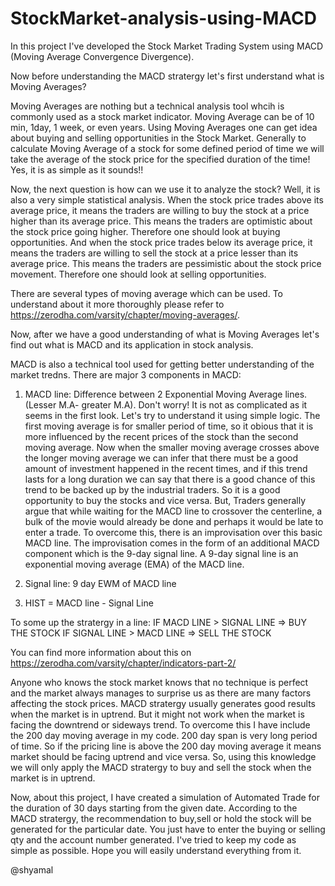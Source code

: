 # StockMarket-analysis-using-MACD

In this project I've developed the Stock Market Trading System using MACD (Moving Average Convergence Divergence).

Now before understanding the MACD stratergy let's first understand what is Moving Averages?

Moving Averages are nothing but a technical analysis tool whcih is commonly used as a stock market indicator. Moving Average can be of 10 min, 1day, 1 week, or even years.
Using Moving Averages one can get idea about buying and selling opportunities in the Stock Market. Generally to calculate Moving Average of a stock for some defined period
of time we will take the average of the stock price for the specified duration of the time! Yes, it is as simple as it sounds!! 

Now, the next question is how can we use it to analyze the stock? Well, it is also a very simple statistical analysis. When the stock price trades above its average price, it means the traders are willing to buy the stock at a price higher than its average price. This means the traders are optimistic about the stock price going higher. Therefore one should look at buying opportunities. And when the stock price trades below its average price, it means the traders are willing to sell the stock at a price lesser than its average price. This means the traders are pessimistic about the stock price movement. Therefore one should look at selling opportunities. 

There are several types of moving average which can be used. To understand about it more thoroughly please refer to https://zerodha.com/varsity/chapter/moving-averages/.

Now, after we have a good understanding of what is Moving Averages let's find out what is MACD and its application in stock analysis.

MACD is also a technical tool used for getting better understanding of the market tredns. There are major 3 components in MACD:
1. MACD line: Difference between 2 Exponential Moving Average lines.(Lesser M.A- greater M.A). Don't worry! It is not as complicated as it seems in the first look. Let's try to understand it using simple logic. The first moving average is for smaller period of time, so it obious that it is more influenced by the recent prices of the stock than the second moving average. Now when the smaller moving average crosses above the longer moving average we can infer that there must be a good amount of investment happened in the recent times, and if this trend lasts for a long duration we can say that there is a good chance of this trend to be backed up by the industrial traders. So it is a good opportunity to buy the stocks and vice versa. 
But, Traders generally argue that while waiting for the MACD line to crossover the centerline, a bulk of the movie would already be done and perhaps it would be late to enter a trade. To overcome this, there is an improvisation over this basic MACD line. The improvisation comes in the form of an additional MACD component which is the 9-day signal line. A 9-day signal line is an exponential moving average (EMA) of the MACD line.

2. Signal line: 9 day EWM of MACD line
3. HIST = MACD line - Signal Line

To some up the stratergy in a line:
IF MACD LINE > SIGNAL LINE => BUY THE STOCK 
IF SIGNAL LINE > MACD LINE => SELL THE STOCK

You can find more information about this on https://zerodha.com/varsity/chapter/indicators-part-2/

Anyone who knows the stock market knows that no technique is perfect and the market always manages to surprise us as there are many factors affecting the stock prices. MACD stratergy usually generates good results when the market is in uptrend. But it might not work when the market is facing the downtrend or sideways trend. To overcome this I have include the 200 day moving average in my code. 200 day span is very long period of time. So if the pricing line is above the 200 day moving average it means market should be facing uptrend and vice versa. So, using this knowledge we will only apply the MACD stratergy to buy and sell the stock when the market is in uptrend.

Now, about this project, I have created a simulation of Automated Trade for the duration of 30 days starting from the given date. According to the MACD stratergy, the recommendation to buy,sell or hold the stock will be generated for the particular date. You just have to enter the buying or selling qty and the account number generated. 
I've tried to keep my code as simple as possible. Hope you will easily understand everything from it.

@shyamal
